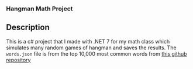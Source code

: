 ### Hangman Math Project
## Description
This is a c# project that I made with .NET 7 for my math class which simulates many random games of hangman and saves the results. The `words.json` file is from the top 10,000 most common words from [this github repository](https://github.com/harshnative/words-dataset)